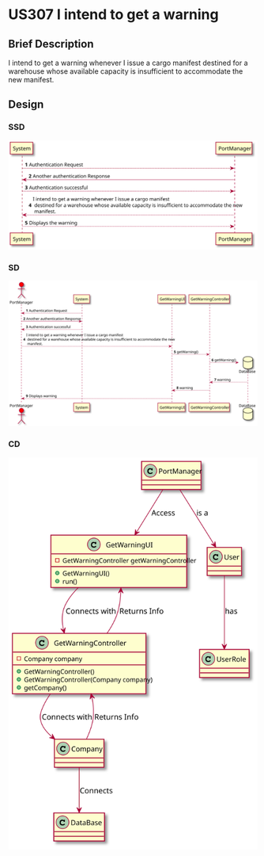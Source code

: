 # US307 I intend to get a warning
## Brief Description

I intend to get a warning whenever I issue a cargo manifest destined for a warehouse whose available capacity is insufficient to accommodate the new manifest.

## Design

### SSD

![](US307_SSD.svg)

### SD

![](US307_SD.svg)

### CD

![](US307_CD.svg)